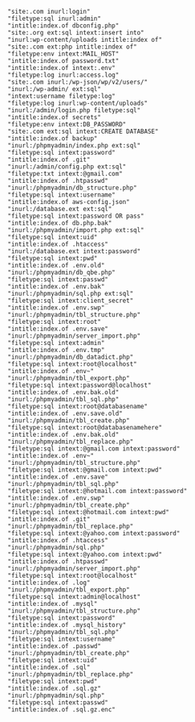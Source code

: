     "site:.com inurl:login"
    "filetype:sql inurl:admin"
    "intitle:index.of dbconfig.php"
    "site:.org ext:sql intext:insert into"
    "inurl:wp-content/uploads intitle:index of"
    "site:.com ext:php intitle:index of"
    "filetype:env intext:MAIL_HOST"
    "intitle:index.of password.txt"
    "intitle:index.of intext:.env"
    "filetype:log inurl:access.log"
    "site:.com inurl:/wp-json/wp/v2/users/"
    "inurl:/wp-admin/ ext:sql"
    "intext:username filetype:log"
    "filetype:log inurl:wp-content/uploads"
    "inurl:/admin/login.php filetype:sql"
    "intitle:index.of secrets"
    "filetype:env intext:DB_PASSWORD"
    "site:.com ext:sql intext:CREATE DATABASE"
    "intitle:index.of backup"
    "inurl:/phpmyadmin/index.php ext:sql"
    "filetype:sql intext:password"
    "intitle:index.of .git"
    "inurl:/admin/config.php ext:sql"
    "filetype:txt intext:@gmail.com"
    "intitle:index.of .htpasswd"
    "inurl:/phpmyadmin/db_structure.php"
    "filetype:sql intext:username"
    "intitle:index.of aws-config.json"
    "inurl:/database.ext ext:sql"
    "filetype:sql intext:password OR pass"
    "intitle:index.of db.php.bak"
    "inurl:/phpmyadmin/import.php ext:sql"
    "filetype:sql intext:uid"
    "intitle:index.of .htaccess"
    "inurl:/database.ext intext:password"
    "filetype:sql intext:pwd"
    "intitle:index.of .env.old"
    "inurl:/phpmyadmin/db_qbe.php"
    "filetype:sql intext:passwd"
    "intitle:index.of .env.bak"
    "inurl:/phpmyadmin/sql.php ext:sql"
    "filetype:sql intext:client_secret"
    "intitle:index.of .env.swp"
    "inurl:/phpmyadmin/tbl_structure.php"
    "filetype:sql intext:root"
    "intitle:index.of .env.save"
    "inurl:/phpmyadmin/server_import.php"
    "filetype:sql intext:admin"
    "intitle:index.of .env.tmp"
    "inurl:/phpmyadmin/db_datadict.php"
    "filetype:sql intext:root@localhost"
    "intitle:index.of .env~"
    "inurl:/phpmyadmin/tbl_export.php"
    "filetype:sql intext:password@localhost"
    "intitle:index.of .env.bak.old"
    "inurl:/phpmyadmin/tbl_sql.php"
    "filetype:sql intext:root@databasename"
    "intitle:index.of .env.save.old"
    "inurl:/phpmyadmin/tbl_create.php"
    "filetype:sql intext:root@databasenamehere"
    "intitle:index.of .env.bak.old"
    "inurl:/phpmyadmin/tbl_replace.php"
    "filetype:sql intext:@gmail.com intext:password"
    "intitle:index.of .env~"
    "inurl:/phpmyadmin/tbl_structure.php"
    "filetype:sql intext:@gmail.com intext:pwd"
    "intitle:index.of .env.save"
    "inurl:/phpmyadmin/tbl_sql.php"
    "filetype:sql intext:@hotmail.com intext:password"
    "intitle:index.of .env.swp"
    "inurl:/phpmyadmin/tbl_create.php"
    "filetype:sql intext:@hotmail.com intext:pwd"
    "intitle:index.of .git"
    "inurl:/phpmyadmin/tbl_replace.php"
    "filetype:sql intext:@yahoo.com intext:password"
    "intitle:index.of .htaccess"
    "inurl:/phpmyadmin/sql.php"
    "filetype:sql intext:@yahoo.com intext:pwd"
    "intitle:index.of .htpasswd"
    "inurl:/phpmyadmin/server_import.php"
    "filetype:sql intext:root@localhost"
    "intitle:index.of .log"
    "inurl:/phpmyadmin/tbl_export.php"
    "filetype:sql intext:admin@localhost"
    "intitle:index.of .mysql"
    "inurl:/phpmyadmin/tbl_structure.php"
    "filetype:sql intext:password"
    "intitle:index.of .mysql_history"
    "inurl:/phpmyadmin/tbl_sql.php"
    "filetype:sql intext:username"
    "intitle:index.of .passwd"
    "inurl:/phpmyadmin/tbl_create.php"
    "filetype:sql intext:uid"
    "intitle:index.of .sql"
    "inurl:/phpmyadmin/tbl_replace.php"
    "filetype:sql intext:pwd"
    "intitle:index.of .sql.gz"
    "inurl:/phpmyadmin/sql.php"
    "filetype:sql intext:passwd"
    "intitle:index.of .sql.gz.enc"